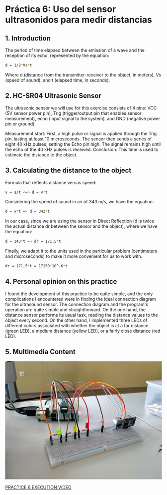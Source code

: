 # Práctica 6: Uso del sensor ultrasonidos para medir distancias

## 1. Introduction

The period of time elapsed between the emission of a wave and the reception of its echo, represented by the equation:
						
```bash
d = 1/2*Vs*t
```

Where d (distance from the transmitter-receiver to the object, in meters), Vs (speed of sound), and t (elapsed time, in seconds).

## 2. HC-SR04 Ultrasonic Sensor

The ultrasonic sensor we will use for this exercise consists of 4 pins: VCC (5V sensor power pin), Trig (trigger/output pin that enables sensor measurement), echo (input signal to the system), and GND (negative power pin or ground).

Measurement start: First, a high pulse or signal is applied through the Trig pin, lasting at least 10 microseconds. The sensor then sends a series of eight 40 kHz pulses, setting the Echo pin high. The signal remains high until the echo of the 40 kHz pulses is received. Conclusion: This time is used to estimate the distance to the object.

## 3. Calculating the distance to the object

Formula that reflects distance versus speed:

```bash
v = s/t <=> d = v*t
```
					
Considering the speed of sound in air of 343 m/s, we have the equation:

```bash
d = v*t => d = 343*t
```
					
In our case, since we are using the sensor in Direct Reflection (d is twice the actual distance dr between the sensor and the object), where we have the equation:

```bash
d = 343*t => dr = 171,5*t
```
				  
Finally, we adapt it to the units used in the particular problem (centimeters and microseconds) to make it more convenient for us to work with.

```bash
dr = 171,5*t = 17150*10^-6*t
```

## 4. Personal opinion on this practice

I found the development of this practice to be quite simple, and the only complications I encountered were in finding the ideal connection diagram for the ultrasound sensor. The connection diagram and the program's operation are quite simple and straightforward. On the one hand, the distance sensor performs its usual task, reading the distance values ​​to the object every second. On the other hand, I implemented three LEDs of different colors associated with whether the object is at a far distance (green LED), a medium distance (yellow LED), or a fairly close distance (red LED).

## 5. Multimedia Content

<p align="center">
  <img src="https://github.com/aleon2020/SYA_2022-2023/blob/main/Pr%C3%A1cticas/Pr%C3%A1ctica%206:%20Uso%20del%20sensor%20de%20ultrasonidos%20para%20medir%20distancias/media/Imagen%20Circuito%20Pr%C3%A1ctica%206.jpg?raw=true">
</p>

[PRACTICE 6 EXECUTION VIDEO](https://github.com/aleon2020/SYA_2022-2023/blob/main/Pr%C3%A1cticas/Pr%C3%A1ctica%206%3A%20Uso%20del%20sensor%20de%20ultrasonidos%20para%20medir%20distancias/media/Video%20Ejecuci%C3%B3n%20Pr%C3%A1ctica%206.mp4)
